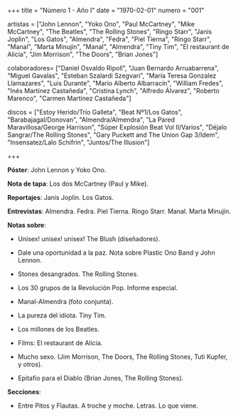 +++
title = "Número 1 - Año I"
date = "1970-02-01"
numero = "001"

artistas = ["John Lennon", "Yoko Ono", "Paul McCartney", "Mike McCartney", "The Beatles", "The Rolling Stones", "Ringo Starr", "Janis Joplin", "Los Gatos", "Almendra", "Fedra", "Piel Tierna", "Ringo Starr", "Manal", "Marta Minujín", "Manal", "Almendra", "Tiny Tim", "El restaurant de Alicia", "Jim Morrison", "The Doors", "Brian Jones"]

colaboradores= ["Daniel Osvaldo Ripoll", "Juan Bernardo Arruabarrena", "Miguel Gavalas", "Esteban Szalardi Szegvari", "María Teresa Gonzalez Llamazares", "Luis Durante", "Mario Alberto Albarracín", "William Fredes", "Inés Martínez Castañeda", "Cristina Lynch", "Alfredo Álvarez", "Roberto Marenco", "Carmen Martínez Castañeda"]

discos = ["Estoy Herido/Trío Galleta", "Beat Nº1/Los Gatos", "Barabajagal/Donovan", "Almendra/Almendra", "La Pared Maravillosa/George Harrison", "Súper Explosión Beat Vol II/Varios", "Déjalo Sangrar/The Rolling Stones", "Gary Puckett and The Union Gap 3/Idem", "Insensatez/Lalo Schifrin", "Juntos/The Illusion"]

+++

**Póster**: John Lennon y Yoko Ono. 

**Nota de tapa**: Los dos McCartney (Paul y Mike).

**Reportajes**: Janis Joplin. Los Gatos.

**Entrevistas**: Almendra. Fedra. Piel Tierna. Ringo Starr. Manal. Marta Minujín.

**Notas sobre**:

- Unisex! unisex! unisex! The Blush (diseñadores).

- Dale una oportunidad a la paz. Nota sobre Plastic Ono Band y John Lennon.

- Stones desangrados. The Rolling Stones.

- Los 30 grupos de la Revolución Pop. Informe especial.

- Manal-Almendra (foto conjunta).

- La pureza del idiota. Tiny Tim.

- Los millones de los Beatles. 

- Films: El restaurant de Alicia.

- Mucho sexo. (Jim Morrison, The Doors, The Rolling Stones, Tuti Kupfer, y otros).

- Epitafio para el Diablo (Brian Jones, The Rolling Stones).

**Secciones**:


- Entre Pitos y Flautas. A troche y moche. Letras. Lo que viene.

